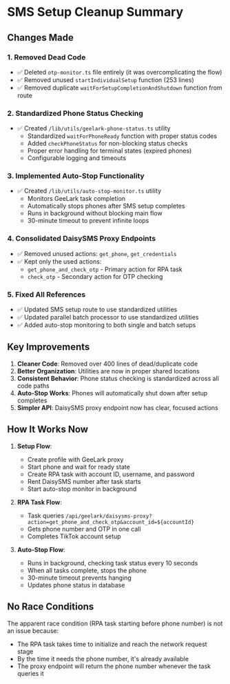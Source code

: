 # SMS Setup Cleanup Summary

## Changes Made

### 1. Removed Dead Code
- ✅ Deleted `otp-monitor.ts` file entirely (it was overcomplicating the flow)
- ✅ Removed unused `startIndividualSetup` function (253 lines)
- ✅ Removed duplicate `waitForSetupCompletionAndShutdown` function from route

### 2. Standardized Phone Status Checking
- ✅ Created `/lib/utils/geelark-phone-status.ts` utility
  - Standardized `waitForPhoneReady` function with proper status codes
  - Added `checkPhoneStatus` for non-blocking status checks
  - Proper error handling for terminal states (expired phones)
  - Configurable logging and timeouts

### 3. Implemented Auto-Stop Functionality
- ✅ Created `/lib/utils/auto-stop-monitor.ts` utility
  - Monitors GeeLark task completion
  - Automatically stops phones after SMS setup completes
  - Runs in background without blocking main flow
  - 30-minute timeout to prevent infinite loops

### 4. Consolidated DaisySMS Proxy Endpoints
- ✅ Removed unused actions: `get_phone`, `get_credentials`
- ✅ Kept only the used actions:
  - `get_phone_and_check_otp` - Primary action for RPA task
  - `check_otp` - Secondary action for OTP checking

### 5. Fixed All References
- ✅ Updated SMS setup route to use standardized utilities
- ✅ Updated parallel batch processor to use standardized utilities
- ✅ Added auto-stop monitoring to both single and batch setups

## Key Improvements

1. **Cleaner Code**: Removed over 400 lines of dead/duplicate code
2. **Better Organization**: Utilities are now in proper shared locations
3. **Consistent Behavior**: Phone status checking is standardized across all code paths
4. **Auto-Stop Works**: Phones will automatically shut down after setup completes
5. **Simpler API**: DaisySMS proxy endpoint now has clear, focused actions

## How It Works Now

1. **Setup Flow**:
   - Create profile with GeeLark proxy
   - Start phone and wait for ready state
   - Create RPA task with account ID, username, and password
   - Rent DaisySMS number after task starts
   - Start auto-stop monitor in background

2. **RPA Task Flow**:
   - Task queries `/api/geelark/daisysms-proxy?action=get_phone_and_check_otp&account_id=${accountId}`
   - Gets phone number and OTP in one call
   - Completes TikTok account setup

3. **Auto-Stop Flow**:
   - Runs in background, checking task status every 10 seconds
   - When all tasks complete, stops the phone
   - 30-minute timeout prevents hanging
   - Updates phone status in database

## No Race Conditions

The apparent race condition (RPA task starting before phone number) is not an issue because:
- The RPA task takes time to initialize and reach the network request stage
- By the time it needs the phone number, it's already available
- The proxy endpoint will return the phone number whenever the task queries it